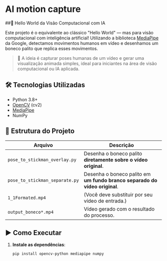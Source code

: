 # AI motion capture
##🤖 Hello World da Visão Computacional com IA

Este projeto é o equivalente ao clássico "Hello World" — mas para visão computacional com inteligência artificial! Utilizando a biblioteca [MediaPipe](https://github.com/google/mediapipe) da Google, detectamos movimentos humanos em vídeo e desenhamos um boneco palito que replica esses movimentos.

> 🎥 A ideia é capturar poses humanas de um vídeo e gerar uma visualização animada simples, ideal para iniciantes na área de visão computacional ou IA aplicada.

## 🛠 Tecnologias Utilizadas

- Python 3.8+
- [OpenCV](https://opencv.org/) (cv2)
- [MediaPipe](https://mediapipe.dev/)
- NumPy

## 📂 Estrutura do Projeto

| Arquivo                          | Descrição                                                                 |
|----------------------------------|---------------------------------------------------------------------------|
| `pose_to_stickman_overlay.py`   | Desenha o boneco palito **diretamente sobre o vídeo original**.          |
| `pose_to_stickman_separate.py`  | Desenha o boneco palito em **um fundo branco separado do vídeo original**.|
| `1_1Formated.mp4`                | (Você deve substituir por seu vídeo de entrada.)                         |
| `output_boneco*.mp4`             | Vídeo gerado com o resultado do processo.                                |

## ▶️ Como Executar

1. **Instale as dependências**:
   ```bash
   pip install opencv-python mediapipe numpy
